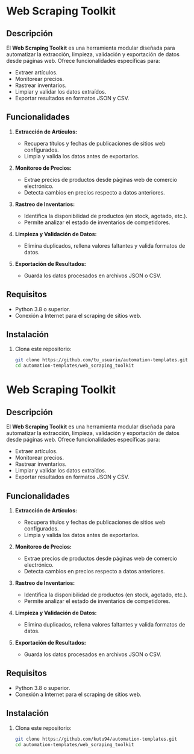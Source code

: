 # Web Scraping Toolkit

## Descripción
El **Web Scraping Toolkit** es una herramienta modular diseñada para automatizar la extracción, limpieza, validación y exportación de datos desde páginas web. Ofrece funcionalidades específicas para:
- Extraer artículos.
- Monitorear precios.
- Rastrear inventarios.
- Limpiar y validar los datos extraídos.
- Exportar resultados en formatos JSON y CSV.

## Funcionalidades
1. **Extracción de Artículos:**
   - Recupera títulos y fechas de publicaciones de sitios web configurados.
   - Limpia y valida los datos antes de exportarlos.

2. **Monitoreo de Precios:**
   - Extrae precios de productos desde páginas web de comercio electrónico.
   - Detecta cambios en precios respecto a datos anteriores.

3. **Rastreo de Inventarios:**
   - Identifica la disponibilidad de productos (en stock, agotado, etc.).
   - Permite analizar el estado de inventarios de competidores.

4. **Limpieza y Validación de Datos:**
   - Elimina duplicados, rellena valores faltantes y valida formatos de datos.

5. **Exportación de Resultados:**
   - Guarda los datos procesados en archivos JSON o CSV.

## Requisitos
- Python 3.8 o superior.
- Conexión a Internet para el scraping de sitios web.

## Instalación
1. Clona este repositorio:
   ```bash
   git clone https://github.com/tu_usuario/automation-templates.git
   cd automation-templates/web_scraping_toolkit
# Web Scraping Toolkit

## Descripción
El **Web Scraping Toolkit** es una herramienta modular diseñada para automatizar la extracción, limpieza, validación y exportación de datos desde páginas web. Ofrece funcionalidades específicas para:
- Extraer artículos.
- Monitorear precios.
- Rastrear inventarios.
- Limpiar y validar los datos extraídos.
- Exportar resultados en formatos JSON y CSV.

## Funcionalidades
1. **Extracción de Artículos:**
   - Recupera títulos y fechas de publicaciones de sitios web configurados.
   - Limpia y valida los datos antes de exportarlos.

2. **Monitoreo de Precios:**
   - Extrae precios de productos desde páginas web de comercio electrónico.
   - Detecta cambios en precios respecto a datos anteriores.

3. **Rastreo de Inventarios:**
   - Identifica la disponibilidad de productos (en stock, agotado, etc.).
   - Permite analizar el estado de inventarios de competidores.

4. **Limpieza y Validación de Datos:**
   - Elimina duplicados, rellena valores faltantes y valida formatos de datos.

5. **Exportación de Resultados:**
   - Guarda los datos procesados en archivos JSON o CSV.

## Requisitos
- Python 3.8 o superior.
- Conexión a Internet para el scraping de sitios web.

## Instalación
1. Clona este repositorio:
   ```bash
   git clone https://github.com/kutu94/automation-templates.git
   cd automation-templates/web_scraping_toolkit
